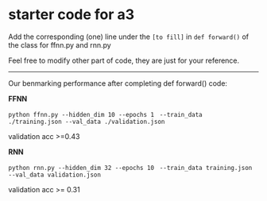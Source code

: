 # starter code for a3

Add the corresponding (one) line under the ``[to fill]`` in ``def forward()`` of the class for ffnn.py and rnn.py

Feel free to modify other part of code, they are just for your reference.

---

Our benmarking performance after completing def forward() code:

**FFNN**

``python ffnn.py --hidden_dim 10 --epochs 1 ``
``--train_data ./training.json --val_data ./validation.json``

validation acc >=0.43

**RNN**

``python rnn.py --hidden_dim 32 --epochs 10 ``
``--train_data training.json --val_data validation.json``

validation acc >= 0.31